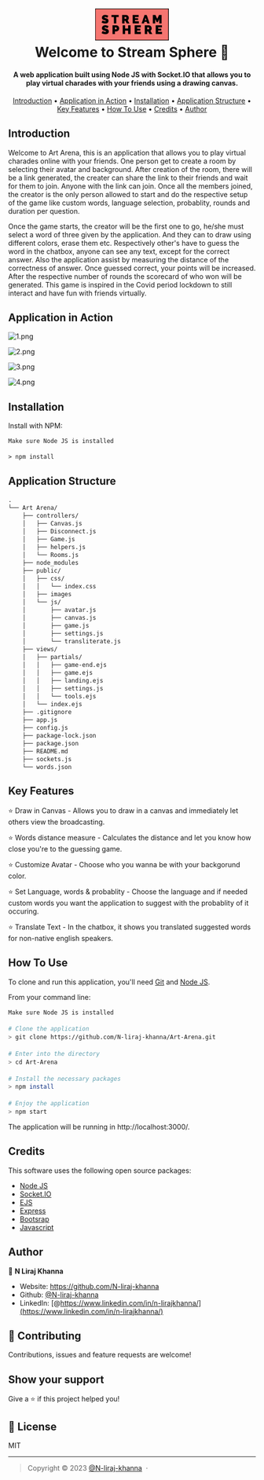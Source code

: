 <h1 align="center">
  <br>
  <img src="./imgs/logo.jpg" alt="Stream-Sphere" width="150">
  <br>
  Welcome to Stream Sphere 👋
  <br>
</h1>
<h4 align="center">A web application built using Node JS with Socket.IO that allows you to play virtual charades with your friends using a drawing canvas.</h4>

<p align="center">
  <a href="#introduction">Introduction</a> •
  <a href="#application-in-action">Application in Action</a> •
  <a href="#installation">Installation</a> •
  <a href="#application-structure">Application Structure</a> •
  <a href="#key-features">Key Features</a> •
  <a href="#how-to-use">How To Use</a> •
  <a href="#credits">Credits</a> •
  <a href="#author">Author</a>
</p>

## Introduction

Welcome to Art Arena, this is an application that allows you to play virtual charades online with your friends. One person get to create a room by selecting their avatar and background. After creation of the room, there will be a link generated, the creater can share the link to their friends and wait for them to join. Anyone with the link can join. Once all the members joined, the creator is the only person allowed to start and do the respective setup of the game like custom words, language selection, probablity, rounds and duration per question.

Once the game starts, the creator will be the first one to go, he/she must select a  word of three given by the application. And they can to draw using different colors, erase them etc. Respectively other's have to guess the word in the chatbox, anyone can see any text, except for the correct answer. Also the application assist by measuring the distance of the correctness of answer. Once guessed correct, your points will be increased. After the respective number of rounds the scorecard of who won will be generated. This game is  inspired in the Covid period lockdown to still interact and have fun with friends virtually.

## Application in Action

![1.png](Screenshots/1.jpg)

![2.png](Screenshots/2.jpg)

![3.png](Screenshots/3.jpg)

![4.png](Screenshots/4.jpg)

## Installation

Install with NPM:

```
Make sure Node JS is installed

> npm install
```

## Application Structure

```
.
└── Art Arena/
    ├── controllers/
    │   ├── Canvas.js
    │   ├── Disconnect.js
    │   ├── Game.js
    │   ├── helpers.js
    │   └── Rooms.js
    ├── node_modules
    ├── public/
    │   ├── css/
    │   │   └── index.css
    │   ├── images
    │   └── js/
    │       ├── avatar.js
    │       ├── canvas.js
    │       ├── game.js
    │       ├── settings.js
    │       └── transliterate.js
    ├── views/
    │   ├── partials/
    │   │   ├── game-end.ejs
    │   │   ├── game.ejs
    │   │   ├── landing.ejs
    │   │   ├── settings.js
    │   │   └── tools.ejs
    │   └── index.ejs
    ├── .gitignore
    ├── app.js
    ├── config.js
    ├── package-lock.json
    ├── package.json
    ├── README.md
    ├── sockets.js
    └── words.json
```

## Key Features

⭐️ Draw in Canvas - Allows you to draw in a canvas and immediately let others view the broadcasting.

⭐️ Words distance measure - Calculates the distance and let you know how close you're to the guessing game.

⭐️ Customize Avatar - Choose who you wanna be with your backgorund color.

⭐️ Set Language, words & probablity - Choose the language and if needed custom words you want the application to suggest with the probablity of it occuring.

⭐️ Translate Text - In the chatbox, it shows you translated suggested words for non-native english speakers.

## How To Use

To clone and run this application, you'll need [Git](https://git-scm.com) and [Node JS](https://nodejs.org/).

From your command line:

```bash
Make sure Node JS is installed

# Clone the application
> git clone https://github.com/N-liraj-khanna/Art-Arena.git

# Enter into the directory
> cd Art-Arena

# Install the necessary packages
> npm install

# Enjoy the application
> npm start
```
The application will be running in http://localhost:3000/.

## Credits

This software uses the following open source packages:

- [Node JS](https://nodejs.org/)
- [Socket.IO](https://socket.io)
- [EJS](https://www.ejs.co/)
- [Express](https://www.expressjs.com/)
- [Bootsrap](https://www.getbootstrap.com/)
- [Javascript](https://www.javascript.com/)



## Author


👤 **N Liraj Khanna**

* Website: https://github.com/N-liraj-khanna
* Github: [@N-liraj-khanna](https://github.com/N-liraj-khanna)
* LinkedIn: [@https://www.linkedin.com/in/n-lirajkhanna/](https://www.linkedin.com/in/n-lirajkhanna/)

## 🤝 Contributing

Contributions, issues and feature requests are welcome!<br />

## Show your support

Give a ⭐️ if this project helped you!

## 📝 License


MIT

---


> Copyright © 2023 [@N-liraj-khanna](https://github.com/N-liraj-khanna) &nbsp;&middot;&nbsp;

